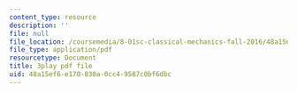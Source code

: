 ```yaml
---
content_type: resource
description: ''
file: null
file_location: /coursemedia/8-01sc-classical-mechanics-fall-2016/48a15ef6e170830a0cc49587c0bf6dbc_cadbtBS5qf4.pdf
file_type: application/pdf
resourcetype: Document
title: 3play pdf file
uid: 48a15ef6-e170-830a-0cc4-9587c0bf6dbc
---
```

